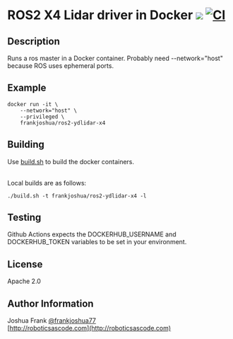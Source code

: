 # ROS2 X4 Lidar driver in Docker [![](https://img.shields.io/docker/pulls/frankjoshua/ros2-ydlidar-x4)](https://hub.docker.com/r/frankjoshua/ros2-ydlidar-x4) [![CI](https://github.com/frankjoshua/docker-ros2-ydlidar-x4/workflows/CI/badge.svg)](https://github.com/frankjoshua/docker-ros2-ydlidar-x4/actions)

## Description

Runs a ros master in a Docker container. Probably need --network="host" because ROS uses ephemeral ports.

## Example

```
docker run -it \
    --network="host" \
    --privileged \
    frankjoshua/ros2-ydlidar-x4
```

## Building

Use [build.sh](build.sh) to build the docker containers.

<br>Local builds are as follows:

```
./build.sh -t frankjoshua/ros2-ydlidar-x4 -l
```

## Testing

Github Actions expects the DOCKERHUB_USERNAME and DOCKERHUB_TOKEN variables to be set in your environment.

## License

Apache 2.0

## Author Information

Joshua Frank [@frankjoshua77](https://www.twitter.com/@frankjoshua77)
<br>
[http://roboticsascode.com](http://roboticsascode.com)
